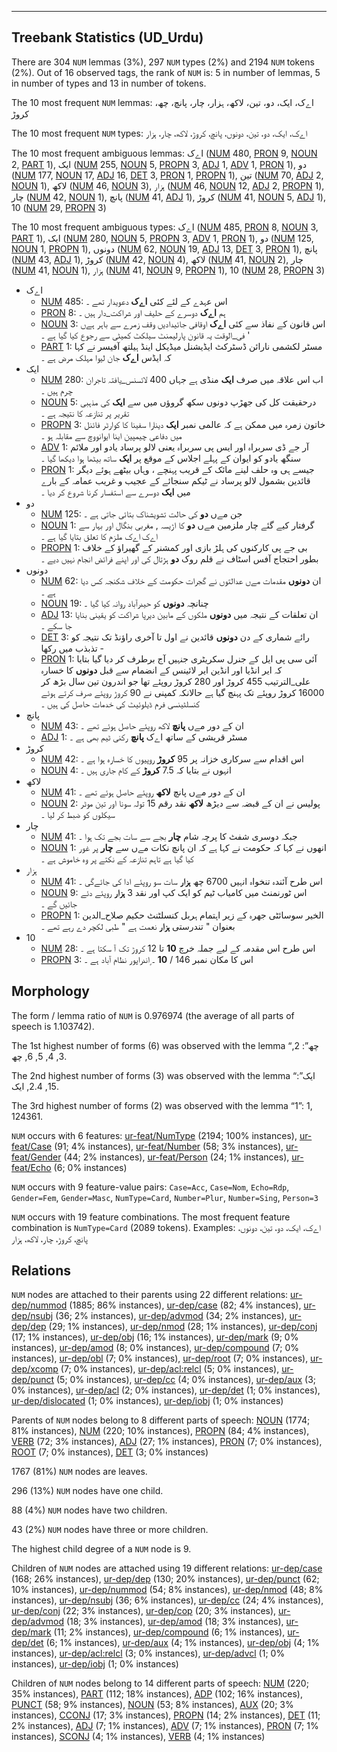 

--------------------------------------------------------------------------------

## Treebank Statistics (UD_Urdu)

There are 304 `NUM` lemmas (3%), 297 `NUM` types (2%) and 2194 `NUM` tokens (2%).
Out of 16 observed tags, the rank of `NUM` is: 5 in number of lemmas, 5 in number of types and 13 in number of tokens.

The 10 most frequent `NUM` lemmas: اےک، ایک، دو، تین، لاکھ، ہزار، چار، پانچ، چھ، کروڑ

The 10 most frequent `NUM` types:  اےک، ایک، دو، تین، دونوں، پانچ، کروڑ، لاکھ، چار، ہزار

The 10 most frequent ambiguous lemmas: اےک ([NUM]() 480, [PRON]() 9, [NOUN]() 2, [PART]() 1), ایک ([NUM]() 255, [NOUN]() 5, [PROPN]() 3, [ADJ]() 1, [ADV]() 1, [PRON]() 1), دو ([NUM]() 177, [NOUN]() 17, [ADJ]() 16, [DET]() 3, [PRON]() 1, [PROPN]() 1), تین ([NUM]() 70, [ADJ]() 2, [NOUN]() 1), لاکھ ([NUM]() 46, [NOUN]() 3), ہزار ([NUM]() 46, [NOUN]() 12, [ADJ]() 2, [PROPN]() 1), چار ([NUM]() 42, [NOUN]() 1), پانچ ([NUM]() 41, [ADJ]() 1), کروڑ ([NUM]() 41, [NOUN]() 5, [ADJ]() 1), 10 ([NUM]() 29, [PROPN]() 3)

The 10 most frequent ambiguous types:  اےک ([NUM]() 485, [PRON]() 8, [NOUN]() 3, [PART]() 1), ایک ([NUM]() 280, [NOUN]() 5, [PROPN]() 3, [ADV]() 1, [PRON]() 1), دو ([NUM]() 125, [NOUN]() 1, [PROPN]() 1), دونوں ([NUM]() 62, [NOUN]() 19, [ADJ]() 13, [DET]() 3, [PRON]() 1), پانچ ([NUM]() 43, [ADJ]() 1), کروڑ ([NUM]() 42, [NOUN]() 4), لاکھ ([NUM]() 41, [NOUN]() 2), چار ([NUM]() 41, [NOUN]() 1), ہزار ([NUM]() 41, [NOUN]() 9, [PROPN]() 1), 10 ([NUM]() 28, [PROPN]() 3)


* اےک
  * [NUM]() 485: اس عہدے کے لئے کئی <b>اےک</b> دعویدار تھے ۔
  * [PRON]() 8: ہم <b>اےک</b> دوسرے کے حلیف اور شراکت_دار ہیں ۔
  * [NOUN]() 3: اس قانون کے نفاذ سے کئی <b>اےک</b> اوقافی جائیدادیں وقف زمرے سے باہر ہےں ' فی_الوقت یہ قانون پارلیمنٹ سیلکٹ کمیٹی سے رجوع کیا گیا ہے ۔
  * [PART]() 1: مسٹر لکشمی نارائن ڈسٹرکٹ ایڈیشنل میڈیکل اینڈ ہیلتھ آفیسر نے کہا کہ ایڈس <b>اےک</b> جان لیوا مہلک مرض ہے ۔
* ایک
  * [NUM]() 280: اب اس علاقہ میں صرف <b>ایک</b> منڈی ہے جہاں 400 لائسنس_یافتہ تاجران چرم ہیں ۔
  * [NOUN]() 5: درحقیقت کل کی جھڑپ دونوں سکھ گروؤں میں سے <b>ایک</b> کی مذہبی تقریر پر تنازعہ کا نتیجہ ہے ۔
  * [PROPN]() 3: خاتون زمرہ میں ممکن ہے کہ عالمی نمبر <b>ایک</b> دینارا سفینا کا کوارٹر فائنل میں دفاعی چیمپین اینا ایوانووچ سے مقابلہ ہو ۔
  * [ADV]() 1: آر جے ڈی سربراہ اور ایس پی سربراہ یعنی لالو پرساد یادو اور ملائم سنگھ یادو کو ایوان کے پہلے اجلاس کے موقع پر <b>ایک</b> ساتھ بیٹھا ہوا دیکھا گیا ۔
  * [PRON]() 1: جیسے ہی وہ حلف لینے مائک کے قریب پہنچے ، وہاں بیٹھے ہوئے دیگر قائدین بشمول لالو پرساد نے ٹیکم سنجائے کے عجیب و غریب عمامہ کے بارے میں <b>ایک</b> دوسرے سے استفسار کرنا شروع کر دیا ۔
* دو
  * [NUM]() 125: جن مےں <b>دو</b> کی حالت تشویشناک بتائی جاتی ہے ۔
  * [NOUN]() 1: گرفتار کیے گئے چار ملزمین مےں <b>دو</b> کا اڑیسہ , مغربی بنگال اور بہار سے اےک اےک ملزم کا تعلق بتایا گیا ہے ۔
  * [PROPN]() 1: بی جے پی کارکنوں کی ہلڑ بازی اور کمشنر کے گھیراؤ کے خلاف بطور احتجاج آفس اسٹاف نے قلم روک <b>دو</b> ہڑتال کی اور اپنے فرائض انجام نہیں دیے ۔
* دونوں
  * [NUM]() 62: ان <b>دونوں</b> مقدمات مےں عدالتوں نے گجرات حکومت کے خلاف شکنجہ کس دیا ہے ۔
  * [NOUN]() 19: چنانچہ <b>دونوں</b> کو حیدرآباد روانہ کیا گیا ۔
  * [ADJ]() 13: ان تعلقات کے نتیجہ میں <b>دونوں</b> ملکوں کے مابین دیرپا شراکت کو یقینی بنایا جا سکے ۔
  * [DET]() 3: رائے شماری کے دن <b>دونوں</b> قائدین نے اول تا آخری راؤنڈ تک نتیجہ کو تذبذب میں رکھا -
  * [PRON]() 1: آئی سی پی ایل کے جنرل سکریٹری جنہیں آج برطرف کر دیا گیا بتایا کہ ایر انڈیا اور انڈین ایر لائینس کے انضمام سے قبل <b>دونوں</b> کا خسارہ علی_الترتیب 455 کروڑ اور 280 کروڑ روپئے تھا جو اندرون تین سال بڑھ کر 16000 کروڑ روپئے تک پہنچ گیا ہے حالانکہ کمپنی نے 90 کروڑ روپئے صرف کرتے ہوئے کنسلٹینسی فرم ڈیلوئیٹ کی خدمات حاصل کی ہیں ۔
* پانچ
  * [NUM]() 43: ان کے دور مےں <b>پانچ</b> لاکھ روپئے حاصل ہوئے تھے ۔
  * [ADJ]() 1: مسٹر قریشی کے ساتھ اےک <b>پانچ</b> رکنی ٹیم بھی ہے ۔
* کروڑ
  * [NUM]() 42: اس اقدام سے سرکاری خزانہ پر 95 <b>کروڑ</b> روپیوں کا خسارہ ہوا ہے ۔
  * [NOUN]() 4: انہوں نے بتایا کہ 7.5 <b>کروڑ</b> کے کام جاری ہیں ۔
* لاکھ
  * [NUM]() 41: ان کے دور مےں پانچ <b>لاکھ</b> روپئے حاصل ہوئے تھے ۔
  * [NOUN]() 2: پولیس نے ان کے قبضہ سے دیڑھ <b>لاکھ</b> نقد رقم 15 تولہ سونا اور تین موٹر سیکلوں کو ضبط کر لیا ۔
* چار
  * [NUM]() 41: جبکہ دوسری شفٹ کا پرچہ شام <b>چار</b> بجے سے سات بجے تک ہوا ۔
  * [NOUN]() 1: انھوں نے کہا کہ حکومت نے کہا ہے کہ ان پانچ نکات مےں سے <b>چار</b> پر غور کیا گیا ہے تاہم تنازعہ کے نکتے پر وہ خاموش ہے ۔
* ہزار
  * [NUM]() 41: اس طرح آئندہ تنخواہ انہیں 6700 چھ <b>ہزار</b> سات سو روپئے ادا کی جائےگی ۔
  * [NOUN]() 9: اس ٹورنمنٹ میں کامیاب ٹیم کو ایک کپ اور نقد 3 <b>ہزار</b> روپئے دئے جائیں گے ۔
  * [PROPN]() 1: الخیر سوسائٹی جھرہ کے زیر اہتمام ہربل کنسلٹنٹ حکیم صلاح_الدین بعنوان " تندرستی <b>ہزار</b> نعمت ہے " طبی لکچر دے رہے تھے ۔
* 10
  * [NUM]() 28: اس طرح اس مقدمہ کے لیے جملہ خرچ <b>10</b> تا 12 کروڑ تک آ سکتا ہے ۔
  * [PROPN]() 3: اس کا مکان نمبر 146 / <b>10</b> ۔ ٍاندراپور نظام آباد ہے ۔

## Morphology

The form / lemma ratio of `NUM` is 0.976974 (the average of all parts of speech is 1.103742).

The 1st highest number of forms (6) was observed with the lemma “چھ”: 2, 3, 4, 5, 6, چھ.

The 2nd highest number of forms (3) was observed with the lemma “ایک”: 15, 2.4, ایک.

The 3rd highest number of forms (2) was observed with the lemma “1”: 1, 124361.

`NUM` occurs with 6 features: [ur-feat/NumType]() (2194; 100% instances), [ur-feat/Case]() (91; 4% instances), [ur-feat/Number]() (58; 3% instances), [ur-feat/Gender]() (44; 2% instances), [ur-feat/Person]() (24; 1% instances), [ur-feat/Echo]() (6; 0% instances)

`NUM` occurs with 9 feature-value pairs: `Case=Acc`, `Case=Nom`, `Echo=Rdp`, `Gender=Fem`, `Gender=Masc`, `NumType=Card`, `Number=Plur`, `Number=Sing`, `Person=3`

`NUM` occurs with 19 feature combinations.
The most frequent feature combination is `NumType=Card` (2089 tokens).
Examples: اےک، ایک، دو، تین، دونوں، پانچ، کروڑ، چار، لاکھ، ہزار


## Relations

`NUM` nodes are attached to their parents using 22 different relations: [ur-dep/nummod]() (1885; 86% instances), [ur-dep/case]() (82; 4% instances), [ur-dep/nsubj]() (36; 2% instances), [ur-dep/advmod]() (34; 2% instances), [ur-dep/dep]() (29; 1% instances), [ur-dep/nmod]() (28; 1% instances), [ur-dep/conj]() (17; 1% instances), [ur-dep/obj]() (16; 1% instances), [ur-dep/mark]() (9; 0% instances), [ur-dep/amod]() (8; 0% instances), [ur-dep/compound]() (7; 0% instances), [ur-dep/obl]() (7; 0% instances), [ur-dep/root]() (7; 0% instances), [ur-dep/xcomp]() (7; 0% instances), [ur-dep/acl:relcl]() (5; 0% instances), [ur-dep/punct]() (5; 0% instances), [ur-dep/cc]() (4; 0% instances), [ur-dep/aux]() (3; 0% instances), [ur-dep/acl]() (2; 0% instances), [ur-dep/det]() (1; 0% instances), [ur-dep/dislocated]() (1; 0% instances), [ur-dep/iobj]() (1; 0% instances)

Parents of `NUM` nodes belong to 8 different parts of speech: [NOUN]() (1774; 81% instances), [NUM]() (220; 10% instances), [PROPN]() (84; 4% instances), [VERB]() (72; 3% instances), [ADJ]() (27; 1% instances), [PRON]() (7; 0% instances), [ROOT]() (7; 0% instances), [DET]() (3; 0% instances)

1767 (81%) `NUM` nodes are leaves.

296 (13%) `NUM` nodes have one child.

88 (4%) `NUM` nodes have two children.

43 (2%) `NUM` nodes have three or more children.

The highest child degree of a `NUM` node is 9.

Children of `NUM` nodes are attached using 19 different relations: [ur-dep/case]() (168; 26% instances), [ur-dep/dep]() (130; 20% instances), [ur-dep/punct]() (62; 10% instances), [ur-dep/nummod]() (54; 8% instances), [ur-dep/nmod]() (48; 8% instances), [ur-dep/nsubj]() (36; 6% instances), [ur-dep/cc]() (24; 4% instances), [ur-dep/conj]() (22; 3% instances), [ur-dep/cop]() (20; 3% instances), [ur-dep/advmod]() (18; 3% instances), [ur-dep/amod]() (18; 3% instances), [ur-dep/mark]() (11; 2% instances), [ur-dep/compound]() (6; 1% instances), [ur-dep/det]() (6; 1% instances), [ur-dep/aux]() (4; 1% instances), [ur-dep/obj]() (4; 1% instances), [ur-dep/acl:relcl]() (3; 0% instances), [ur-dep/advcl]() (1; 0% instances), [ur-dep/iobj]() (1; 0% instances)

Children of `NUM` nodes belong to 14 different parts of speech: [NUM]() (220; 35% instances), [PART]() (112; 18% instances), [ADP]() (102; 16% instances), [PUNCT]() (58; 9% instances), [NOUN]() (53; 8% instances), [AUX]() (20; 3% instances), [CCONJ]() (17; 3% instances), [PROPN]() (14; 2% instances), [DET]() (11; 2% instances), [ADJ]() (7; 1% instances), [ADV]() (7; 1% instances), [PRON]() (7; 1% instances), [SCONJ]() (4; 1% instances), [VERB]() (4; 1% instances)

